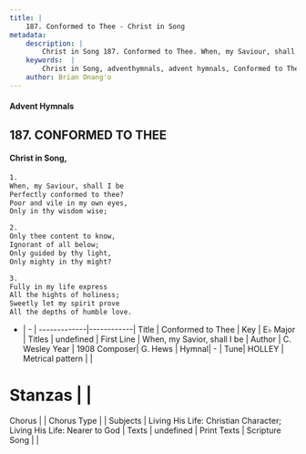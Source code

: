 ```yaml
---
title: |
    187. Conformed to Thee - Christ in Song
metadata:
    description: |
        Christ in Song 187. Conformed to Thee. When, my Saviour, shall I be Perfectly conformed to thee? Poor and vile in my own eyes, Only in thy wisdom wise;
    keywords:  |
        Christ in Song, adventhymnals, advent hymnals, Conformed to Thee, When, my Savior, shall I be . 
    author: Brian Onang'o
---
```


#### Advent Hymnals
## 187. CONFORMED TO THEE
####  Christ in Song,

```txt
1.
When, my Saviour, shall I be
Perfectly conformed to thee?
Poor and vile in my own eyes,
Only in thy wisdom wise;

2.
Only thee content to know,
Ignorant of all below;
Only guided by thy light,
Only mighty in thy might?

3.
Fully in my life express
All the hights of holiness;
Sweetly let my spirit prove
All the depths of humble love.

```

- |   -  |
-------------|------------|
Title | Conformed to Thee |
Key | E♭ Major |
Titles | undefined |
First Line | When, my Savior, shall I be  |
Author | C. Wesley
Year | 1908
Composer| G. Hews |
Hymnal|  - |
Tune| HOLLEY |
Metrical pattern | |
# Stanzas |  |
Chorus |  |
Chorus Type |  |
Subjects | Living His Life: Christian Character; Living His Life: Nearer to God |
Texts | undefined |
Print Texts | 
Scripture Song |  |
    
